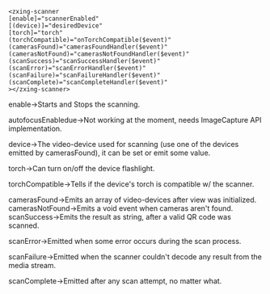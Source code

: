     <zxing-scanner
    [enable]="scannerEnabled" 
    [(device)]="desiredDevice"
    [torch]="torch"
    (torchCompatible)="onTorchCompatible($event)"
    (camerasFound)="camerasFoundHandler($event)"
    (camerasNotFound)="camerasNotFoundHandler($event)"
    (scanSuccess)="scanSuccessHandler($event)"
    (scanError)="scanErrorHandler($event)"
    (scanFailure)="scanFailureHandler($event)"
    (scanComplete)="scanCompleteHandler($event)"
    ></zxing-scanner>


enable->Starts and Stops the scanning.

autofocusEnabledue->Not working at the moment, needs ImageCapture API implementation.

device->The video-device used for scanning (use one of the devices emitted by camerasFound), it can be set or emit some value.

torch->Can turn on/off the device flashlight.

torchCompatible->Tells if the device's torch is compatible w/ the scanner.

camerasFound->Emits an array of video-devices after view was initialized.
camerasNotFound->Emits a void event when cameras aren't found.
scanSuccess->Emits the result as string, after a valid QR code was scanned.

scanError->Emitted when some error occurs during the scan process.

scanFailure->Emitted when the scanner couldn't decode any result from the media stream.

scanComplete->Emitted after any scan attempt, no matter what.
 
